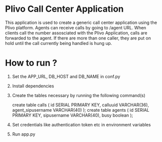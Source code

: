 Plivo Call Center Application
=============================

This application is used to create a generic call center application using the Plivo platform.
Agents can receive calls by going to /agent URL. When clients call the number assosciated with the Plivo Application,
calls are forwarded to the agent. If there are more than one caller, they are put on hold until the call currently being
handled is hung up.


How to run ?
============

1. Set the APP_URL, DB_HOST and DB_NAME in conf.py
2. Install dependencies
3. Create the tables necessary by running the following command(s)

    create table calls ( id SERIAL PRIMARY KEY, calluuid VARCHAR(36), agent_sipusername VARCHAR(40) );
    create table agents ( id SERIAL PRIMARY KEY, sipusername VARCHAR(40), busy boolean );

4. Set credentials like authentication token etc in environment variables
5. Run app.py

